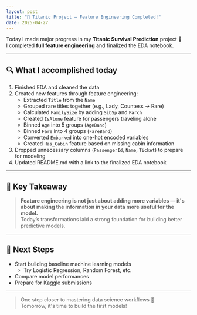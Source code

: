 ```yaml
---
layout: post
title: "🚢 Titanic Project – Feature Engineering Completed!"
date: 2025-04-27
---
```


Today I made major progress in my **Titanic Survival Prediction** project 🚀  
I completed **full feature engineering** and finalized the EDA notebook.

---

## 🔍 What I accomplished today

1. Finished EDA and cleaned the data  
2. Created new features through feature engineering:
   - Extracted `Title` from the `Name`
   - Grouped rare titles together (e.g., Lady, Countess → Rare)
   - Calculated `FamilySize` by adding `SibSp` and `Parch`
   - Created `IsAlone` feature for passengers traveling alone
   - Binned `Age` into 5 groups (`AgeBand`)
   - Binned `Fare` into 4 groups (`FareBand`)
   - Converted `Embarked` into one-hot encoded variables
   - Created `Has_Cabin` feature based on missing cabin information
3. Dropped unnecessary columns (`PassengerId`, `Name`, `Ticket`) to prepare for modeling
4. Updated README.md with a link to the finalized EDA notebook

---

## 🧠 Key Takeaway

> **Feature engineering is not just about adding more variables — it's about making the information in your data more useful for the model.**  
> Today’s transformations laid a strong foundation for building better predictive models.

---

## 🧩 Next Steps

- Start building baseline machine learning models
  - Try Logistic Regression, Random Forest, etc.
- Compare model performances
- Prepare for Kaggle submissions

---

> One step closer to mastering data science workflows 🏁  
> Tomorrow, it's time to build the first models!
